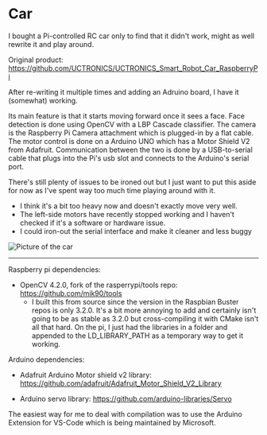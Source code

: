 # Car

I bought a Pi-controlled RC car only to find that it didn't work, might as well rewrite it and play around.

Original product: https://github.com/UCTRONICS/UCTRONICS_Smart_Robot_Car_RaspberryPi

After re-writing it multiple times and adding an Adruino board, I have it (somewhat) working.

Its main feature is that it starts moving forward once it sees a face. Face detection is done using OpenCV
with a LBP Cascade classifier. The camera is the Raspberry Pi Camera attachment which is plugged-in by a flat cable.
The motor control is done on a Arduino UNO which has a Motor Shield V2 from
Adafruit. Communication between the two is done by a USB-to-serial cable that plugs into the Pi's usb slot and
connects to the Arduino's serial port.

There's still plenty of issues to be ironed out but I just want to put this aside for now as I've spent way too much
time playing around with it.
* I think it's a bit too heavy now and doesn't exactly move very well. 
* The left-side motors have recently stopped working and I haven't checked if it's a software or hardware issue.
* I could iron-out the serial interface and make it cleaner and less buggy

![Picture of the car](CarPic.jpg)

-----------------------------------

Raspberry pi dependencies:
* OpenCV 4.2.0, fork of the rasperrypi/tools repo: https://github.com/mik90/tools
    - I built this from source since the version in the Raspbian Buster repos is only 3.2.0. It's a bit
      more annoying to add and certainly isn't going to be as stable as 3.2.0 but cross-compiling it with
      CMake isn't all that hard. On the pi, I just had the libraries in a folder and appended to the LD_LIBRARY_PATH
      as a temporary way to get it working.

Arduino dependencies:
* Adafruit Arduino Motor shield v2 library: https://github.com/adafruit/Adafruit_Motor_Shield_V2_Library

* Arduino servo library: https://github.com/arduino-libraries/Servo

The easiest way for me to deal with compilation was to use the Arduino Extension for VS-Code which is being
maintained by Microsoft.